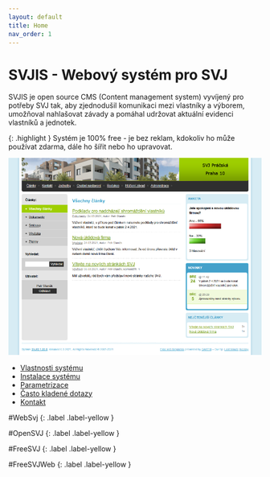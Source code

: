 ```yaml
---
layout: default
title: Home
nav_order: 1
---
```


# SVJIS - Webový systém pro SVJ

SVJIS je open source CMS (Content management system) vyvíjený pro potřeby SVJ tak, aby zjednodušil komunikaci mezi vlastníky a výborem, umožňoval nahlašovat závady a pomáhal udržovat aktuální evidenci vlastníků a jednotek.

{: .highlight }
Systém je 100% free - je bez reklam, kdokoliv ho může používat zdarma, dále ho šířit nebo ho upravovat.

![front page](gfx/front-page-small.png)

* [Vlastnosti systému](Vlastnosti.md)
* [Instalace systému](Instalace.md)
* [Parametrizace](Parametrizace.md)
* [Často kladené dotazy](FAQ.md)
* [Kontakt](Kontakt.md)
 
#WebSvj 
{: .label .label-yellow }

#OpenSVJ
{: .label .label-yellow }

#FreeSVJ 
{: .label .label-yellow }

#FreeSVJWeb 
{: .label .label-yellow }
